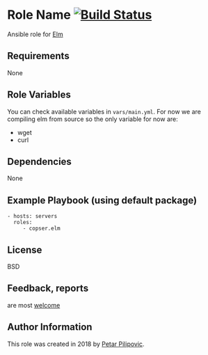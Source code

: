 Role Name [![Build Status](https://travis-ci.org/Copser/elm-ansible-role.svg?branch=develop)](https://travis-ci.org/Copser/elm-ansible-role)
=========

Ansible role for [Elm](https://elm-lang.org/) 

Requirements
------------

None

Role Variables
--------------

You can check available variables in `vars/main.yml`. For now we are compiling elm from source so the only
variable for now are:

- wget
- curl

Dependencies
------------

None

Example Playbook (using default package)
----------------

    - hosts: servers
      roles:
         - copser.elm

License
-------

BSD

## Feedback, reports

are most [welcome](https://github.com/Copser/elm-ansible-role/issues)

Author Information
------------------

This role was created in 2018 by [Petar Pilipovic](https://twitter.com/Coopsess).

